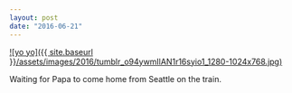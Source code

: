 ```yaml
---
layout: post
date: "2016-06-21"
---
```


[![yo yo]({{ site.baseurl }}/assets/images/2016/tumblr_o94ywmIlAN1r16syio1_1280-1024x768.jpg)](https://mananamanana.com/ohpiglet/wp-content/uploads/2016/06/tumblr_o94ywmIlAN1r16syio1_1280.jpg)

Waiting for Papa to come home from Seattle on the train.
